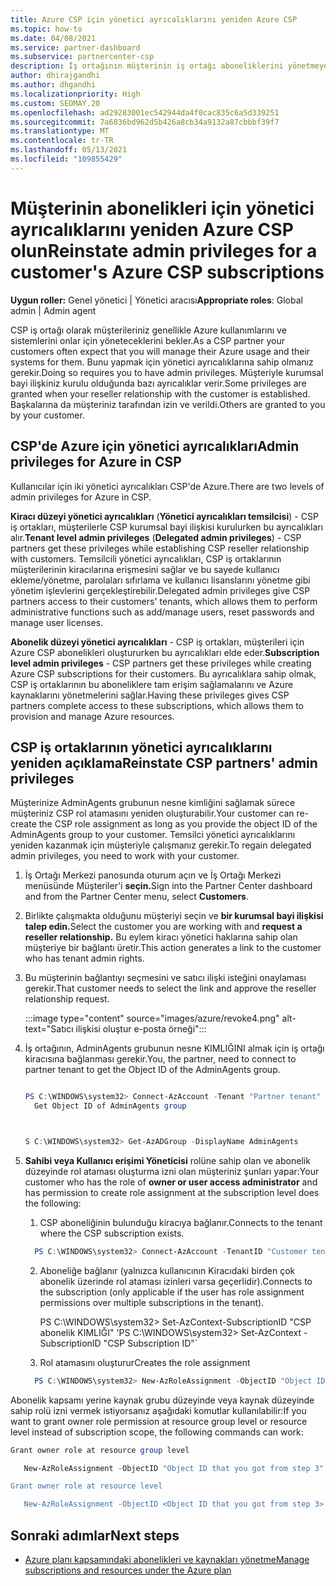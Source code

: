 ```yaml
---
title: Azure CSP için yönetici ayrıcalıklarını yeniden Azure CSP
ms.topic: how-to
ms.date: 04/08/2021
ms.service: partner-dashboard
ms.subservice: partnercenter-csp
description: İş ortağının müşterinin iş ortağı aboneliklerini yönetmeye yardımcı olmak için müşterilerin iş ortağının yönetici ayrıcalıklarını yeniden Azure CSP öğrenin.
author: dhirajgandhi
ms.author: dhgandhi
ms.localizationpriority: High
ms.custom: SEOMAY.20
ms.openlocfilehash: ad29283001ec542944da4f0cac835c6a5d339251
ms.sourcegitcommit: 7a6836bd962d5b426a8cb34a9132a87cbbbf39f7
ms.translationtype: MT
ms.contentlocale: tr-TR
ms.lasthandoff: 05/13/2021
ms.locfileid: "109855429"
---
```

# <a name="reinstate-admin-privileges-for-a-customers-azure-csp-subscriptions"></a><span data-ttu-id="767f2-103">Müşterinin abonelikleri için yönetici ayrıcalıklarını yeniden Azure CSP olun</span><span class="sxs-lookup"><span data-stu-id="767f2-103">Reinstate admin privileges for a customer's Azure CSP subscriptions</span></span>  

<span data-ttu-id="767f2-104">**Uygun roller:** Genel yönetici | Yönetici aracısı</span><span class="sxs-lookup"><span data-stu-id="767f2-104">**Appropriate roles**: Global admin | Admin agent</span></span>

<span data-ttu-id="767f2-105">CSP iş ortağı olarak müşterileriniz genellikle Azure kullanımlarını ve sistemlerini onlar için yöneteceklerini bekler.</span><span class="sxs-lookup"><span data-stu-id="767f2-105">As a CSP partner your customers often expect that you will manage their Azure usage and their systems for them.</span></span> <span data-ttu-id="767f2-106">Bunu yapmak için yönetici ayrıcalıklarına sahip olmanız gerekir.</span><span class="sxs-lookup"><span data-stu-id="767f2-106">Doing so requires you to have admin privileges.</span></span> <span data-ttu-id="767f2-107">Müşteriyle kurumsal bayi ilişkiniz kurulu olduğunda bazı ayrıcalıklar verir.</span><span class="sxs-lookup"><span data-stu-id="767f2-107">Some privileges are granted when your reseller relationship with the customer is established.</span></span> <span data-ttu-id="767f2-108">Başkalarına da müşteriniz tarafından izin ve verildi.</span><span class="sxs-lookup"><span data-stu-id="767f2-108">Others are granted to you by your customer.</span></span>

## <a name="admin-privileges-for-azure-in-csp"></a><span data-ttu-id="767f2-109">CSP'de Azure için yönetici ayrıcalıkları</span><span class="sxs-lookup"><span data-stu-id="767f2-109">Admin privileges for Azure in CSP</span></span>

<span data-ttu-id="767f2-110">Kullanıcılar için iki yönetici ayrıcalıkları CSP'de Azure.</span><span class="sxs-lookup"><span data-stu-id="767f2-110">There are two levels of admin privileges for Azure in CSP.</span></span>

<span data-ttu-id="767f2-111">**Kiracı düzeyi yönetici ayrıcalıkları** (**Yönetici ayrıcalıkları temsilcisi**) - CSP iş ortakları, müşterilerle CSP kurumsal bayi ilişkisi kurulurken bu ayrıcalıkları alır.</span><span class="sxs-lookup"><span data-stu-id="767f2-111">**Tenant level admin privileges** (**Delegated admin privileges**) -  CSP partners get these privileges while establishing CSP reseller relationship with customers.</span></span> <span data-ttu-id="767f2-112">Temsilcili yönetici ayrıcalıkları, CSP iş ortaklarının müşterilerinin kiracılarına erişmesini sağlar ve bu sayede kullanıcı ekleme/yönetme, parolaları sıfırlama ve kullanıcı lisanslarını yönetme gibi yönetim işlevlerini gerçekleştirebilir.</span><span class="sxs-lookup"><span data-stu-id="767f2-112">Delegated admin privileges give CSP partners access to their customers' tenants, which allows them to perform administrative functions such as add/manage users, reset passwords and manage user licenses.</span></span>

<span data-ttu-id="767f2-113">**Abonelik düzeyi yönetici ayrıcalıkları** - CSP iş ortakları, müşterileri için Azure CSP abonelikleri oluştururken bu ayrıcalıkları elde eder.</span><span class="sxs-lookup"><span data-stu-id="767f2-113">**Subscription level admin privileges** - CSP partners get these privileges while creating Azure CSP subscriptions for their customers.</span></span> <span data-ttu-id="767f2-114">Bu ayrıcalıklara sahip olmak, CSP iş ortaklarının bu aboneliklere tam erişim sağlamalarını ve Azure kaynaklarını yönetmelerini sağlar.</span><span class="sxs-lookup"><span data-stu-id="767f2-114">Having these privileges gives CSP partners complete access to these subscriptions, which allows them to provision and manage Azure resources.</span></span>

## <a name="reinstate-csp-partners-admin-privileges"></a><span data-ttu-id="767f2-115">CSP iş ortaklarının yönetici ayrıcalıklarını yeniden açıklama</span><span class="sxs-lookup"><span data-stu-id="767f2-115">Reinstate CSP partners' admin privileges</span></span>

<span data-ttu-id="767f2-116">Müşterinize AdminAgents grubunun nesne kimliğini sağlamak sürece müşteriniz CSP rol atamasını yeniden oluşturabilir.</span><span class="sxs-lookup"><span data-stu-id="767f2-116">Your customer can re-create the CSP role assignment as long as you provide the object ID of the AdminAgents group to your customer.</span></span> <span data-ttu-id="767f2-117">Temsilci yönetici ayrıcalıklarını yeniden kazanmak için müşteriyle çalışmanız gerekir.</span><span class="sxs-lookup"><span data-stu-id="767f2-117">To regain delegated admin privileges, you need to work with your customer.</span></span>

1. <span data-ttu-id="767f2-118">İş Ortağı Merkezi panosunda oturum açın ve İş Ortağı Merkezi menüsünde Müşteriler'i **seçin.**</span><span class="sxs-lookup"><span data-stu-id="767f2-118">Sign into the Partner Center dashboard and from the Partner Center menu, select **Customers**.</span></span>

2. <span data-ttu-id="767f2-119">Birlikte çalışmakta olduğunu müşteriyi seçin ve **bir kurumsal bayi ilişkisi talep edin.**</span><span class="sxs-lookup"><span data-stu-id="767f2-119">Select the customer you are working with and **request a reseller relationship.**</span></span> <span data-ttu-id="767f2-120">Bu eylem kiracı yönetici haklarına sahip olan müşteriye bir bağlantı üretir.</span><span class="sxs-lookup"><span data-stu-id="767f2-120">This action generates a link to the customer who has tenant admin rights.</span></span>

3. <span data-ttu-id="767f2-121">Bu müşterinin bağlantıyı seçmesini ve satıcı ilişki isteğini onaylaması gerekir.</span><span class="sxs-lookup"><span data-stu-id="767f2-121">That customer needs to select the link and approve the reseller relationship request.</span></span>

   :::image type="content" source="images/azure/revoke4.png" alt-text="Satıcı ilişkisi oluştur e-posta örneği":::

4. <span data-ttu-id="767f2-123">İş ortağının, AdminAgents grubunun nesne KIMLIĞINI almak için iş ortağı kiracısına bağlanması gerekir.</span><span class="sxs-lookup"><span data-stu-id="767f2-123">You, the partner, need to connect to partner tenant to get the Object ID of the AdminAgents group.</span></span>

  
    ```powershell

    PS C:\WINDOWS\system32> Connect-AzAccount -Tenant "Partner tenant"
      Get Object ID of AdminAgents group
   
    

   S C:\WINDOWS\system32> Get-AzADGroup -DisplayName AdminAgents
    ```


5. <span data-ttu-id="767f2-124">**Sahibi veya Kullanıcı erişimi Yöneticisi** rolüne sahip olan ve abonelik düzeyinde rol ataması oluşturma izni olan müşteriniz şunları yapar:</span><span class="sxs-lookup"><span data-stu-id="767f2-124">Your customer who has the role of **owner or user access administrator** and has permission to create role assignment at the subscription level does the following:</span></span>


    1. <span data-ttu-id="767f2-125">CSP aboneliğinin bulunduğu kiracıya bağlanır.</span><span class="sxs-lookup"><span data-stu-id="767f2-125">Connects to the tenant where the CSP subscription exists.</span></span>
      ```powershell
        PS C:\WINDOWS\system32> Connect-AzAccount -TenantID "Customer tenant"
      ```

    2. <span data-ttu-id="767f2-126">Aboneliğe bağlanır (yalnızca kullanıcının Kiracıdaki birden çok abonelik üzerinde rol ataması izinleri varsa geçerlidir).</span><span class="sxs-lookup"><span data-stu-id="767f2-126">Connects to the subscription (only applicable if the user has role assignment permissions over multiple subscriptions in the tenant).</span></span>
   
         <span data-ttu-id="767f2-127">PS C:\WINDOWS\system32> Set-AzContext-SubscriptionID "CSP abonelik KIMLIĞI" '</span><span class="sxs-lookup"><span data-stu-id="767f2-127">PS C:\WINDOWS\system32> Set-AzContext -SubscriptionID "CSP Subscription ID"\`</span></span>


    3. <span data-ttu-id="767f2-128">Rol atamasını oluşturur</span><span class="sxs-lookup"><span data-stu-id="767f2-128">Creates the role assignment</span></span>
    
    ```powershell
      PS C:\WINDOWS\system32> New-AzRoleAssignment -ObjectID "Object ID of the Admin Agents group- needs to be provided by partner" -RoleDefinitionName "Owner" -Scope "/subscriptions/CSP subscription ID"
    ```


<span data-ttu-id="767f2-129">Abonelik kapsamı yerine kaynak grubu düzeyinde veya kaynak düzeyinde sahip rolü izni vermek istiyorsanız aşağıdaki komutlar kullanılabilir:</span><span class="sxs-lookup"><span data-stu-id="767f2-129">If you want to grant owner role permission at resource group level or resource level instead of subscription scope, the following commands can work:</span></span>


```powershell
Grant owner role at resource group level

   New-AzRoleAssignment -ObjectID "Object ID that you got from step 3" -RoleDefinitionName Owner -Scope "/subscriptions/"SubscriptionID of CSP subscription"/resourceGroups/"Resource group name"

Grant owner role at resource level

   New-AzRoleAssignment -ObjectID <Object ID that you got from step 3> -RoleDefinitionName Owner -Scope "Resource URI"
```


## <a name="next-steps"></a><span data-ttu-id="767f2-130">Sonraki adımlar</span><span class="sxs-lookup"><span data-stu-id="767f2-130">Next steps</span></span>

- [<span data-ttu-id="767f2-131">Azure planı kapsamındaki abonelikleri ve kaynakları yönetme</span><span class="sxs-lookup"><span data-stu-id="767f2-131">Manage subscriptions and resources under the Azure plan</span></span>](azure-plan-manage.md)
